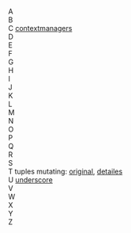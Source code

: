 A  
B  
C [contextmanagers](./code_snippets/C_contextmanagers.pypy)  
D  
E  
F  
G  
H  
I  
J  
K  
L  
M  
N  
O  
P  
Q  
R  
S  
T tuples mutating: [original](./code_snippets/T_tuple.py), [detailes](./code_snippets/T_tuple_edited.py)  
U [underscore](./code_snippets/U_underscore.py)  
V  
W  
X  
Y  
Z  
